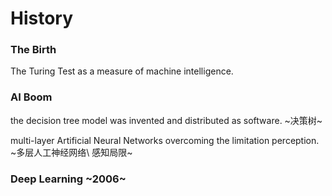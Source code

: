 # History

### The Birth

The Turing Test as a measure of machine intelligence.

### AI Boom

the decision tree model was invented and distributed as software. ~决策树~

multi-layer Artificial Neural Networks overcoming the limitation perception. ~多层人工神经网络\ 感知局限~ 

### Deep Learning ~2006~

